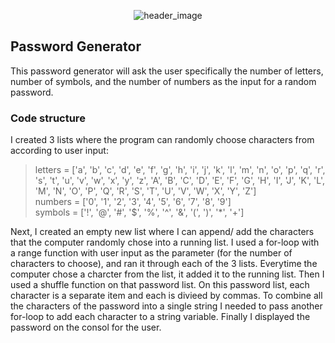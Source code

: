 <p align="center">
  <img src="https://i.imgur.com/HDtcLAz.png" alt="header_image"/>
</p>

<h2>Password Generator</h2>

This password generator will ask the user specifically the number of letters, number of symbols, and the number of numbers as the input for a random password. 

<h3>Code structure</h3>

I created 3 lists where the program can randomly choose characters from according to user input:
>letters = ['a', 'b', 'c', 'd', 'e', 'f', 'g', 'h', 'i', 'j', 'k', 'l', 'm', 'n', 'o', 'p', 'q', 'r', 's', 't', 'u', 'v', 'w', 'x', 'y', 'z', 'A', 'B', 'C', 'D', 'E', 'F', 'G', 'H', 'I', 'J', 'K', 'L', 'M', 'N', 'O', 'P', 'Q', 'R', 'S', 'T', 'U', 'V', 'W', 'X', 'Y', 'Z'] </br>
>numbers = ['0', '1', '2', '3', '4', '5', '6', '7', '8', '9']</br>
>symbols = ['!', '@', '#', '$', '%', '^', '&', '(', ')', '*', '+']</br>

Next, I created an empty new list where I can append/ add the characters that the computer randomly chose into a running list. I used a for-loop with a range function with user input as the parameter (for the number of characters to choose), and ran it through each of the 3 lists. Everytime the computer chose a charcter from the list, it added it to the running list. Then I used a shuffle function on that password list. On this password list, each character is a separate item and each is divieed by commas. To combine all the characters of the password into a single string I needed to pass another for-loop to add each character to a string variable. Finally I displayed the password on the consol for the user. 
